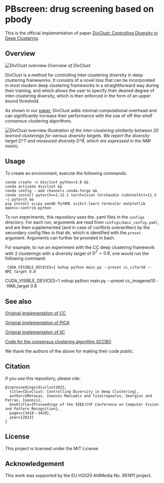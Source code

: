 # PBscreen: drug screening based on pbody

This is the official implementation of paper [DivClust: Controlling Diversity in Deep Clustering](https://arxiv.org/abs/2304.01042).

## Overview

![DivClust overview](/assets/overview.png "DivClust overview")
*Overview of DivClust*

DivClust is a method for controlling inter-clustering diversity in deep clustering frameworks. It consists of a novel loss that can be incorporated in most modern deep clustering frameworks in a straightforward way during their training, and which allows the user to specify their desired degree of inter-clustering diversity, which is then enforced  in the form of an upper bound threshold.

As shown in our [paper](https://arxiv.org/abs/2304.01042), DivClust adds minimal computational overhead and can significantly increase their performance with the use of off-the-shelf consensus clustering algorithms.

![DivClust overview](/assets/inter_clustering_similarity_viz.png "DivClust overview")
*Illustration of the inter-clustering similarity between 20 learned clusterings for various diversity targets. We report the diversity target D^T and measured diversity D^R, which are expressed in the NMI metric.*

## Usage

To create an environment, execute the following commands:

```
conda create -n divclust python=3.8 &&
conda activate divclust &&
conda config --add channels conda-forge &&
conda install pytorch==1.12.1 torchvision torchaudio cudatoolkit=11.3 -c pytorch &&
pip install scipy wandb PyYAML scikit-learn termcolor matplotlib opencv-contrib-python
```

To run experiments, this repository uses the .yaml files in the ```configs``` directory. For each run, arguments are read from ```configs/main_config.yaml```, and are then supplemented (and in case of conflicts overwritten) by the secondary config files in that dir, which is identified with the ```preset``` argument. Arguments can further be provided in bash.

For example, to run an experiment with the CC deep clustering framework with 2 clusterings with a diversity target of $D^T=0.8$, one would run the following command:

```
 CUDA_VISIBLE_DEVICES=1 buhup python main.py --preset cc_cifar10 --NMI_target 0.8
```
 CUDA_VISIBLE_DEVICES=1 nohup python main.py --preset cc_imagenet10 --NMI_target 0.8
## See also
[Original implementation of CC](https://github.com/Yunfan-Li/Contrastive-Clustering)

[Original implementation of PICA](https://github.com/Raymond-sci/PICA)

[Original implementation of IIC](https://github.com/xu-ji/IIC)

[Code for the consensus clustering algorithm SCCBG](http://doctor-nobody.github.io/codes/code_SCCBG.rar)

We thank the authors of the above for making their code public.

## Citation
If you use this repository, please cite:
```
@inproceedings{divclust2023,
  title={DivClust: Controlling Diversity in Deep Clustering},
  author={Metaxas, Ioannis Maniadis and Tzimiropoulos, Georgios and Patras, Ioannis},
  booktitle={Proceedings of the IEEE/CVF Conference on Computer Vision and Pattern Recognition},
  pages={3418--3428},
  year={2023}
}
```

## License

This project is licensed under the MIT License

## Acknowledgement

This work was supported by the EU H2020 AI4Media No. 951911 project.